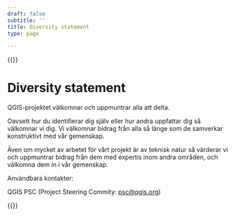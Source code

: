 ```yaml
---
draft: false
subtitle: ''
title: Diversity statement
type: page

---
```

{{<content-start classes="content narrow" >}}
# Diversity statement
QGIS-projektet välkomnar och uppmuntrar alla att delta.

Oavsett hur du identifierar dig själv eller hur andra uppfattar dig så välkomnar vi dig. Vi välkomnar bidrag från alla så länge som de samverkar konstruktivt med vår gemenskap.

Även om mycket av arbetet för vårt projekt är av teknisk natur så värderar vi och uppmuntrar bidrag från dem med expertis inom andra områden, och välkomna dem in i vår gemenskap.

Användbara kontakter:

QGIS PSC (Project Steering Commity: [psc@qgis.org](mailto:psc@qgis.org))

{{<content-end >}}
